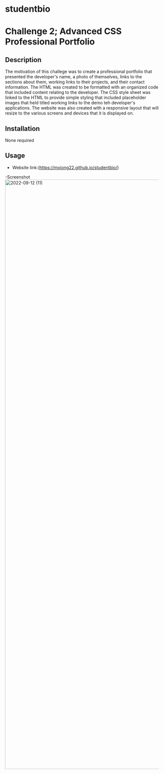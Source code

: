 # studentbio
# Challenge 2; Advanced CSS Professional Portfolio


## Description
The motivation of this challege was to create a professional portfolio that presented the developer's name, a photo of themselves, links to the sections about them, working links to their projects, and their contact information. The HTML was created to be formatted with an organized code that included content relating to the developer. The CSS style sheet was linked to the HTML to provide simple styling that included placeholder images that held titled working links to the demo teh developer's applications. The website was also created with a responsive layout that will resize to the various screens and devices that it is displayed on. 

## Installation 
None required 

## Usage 
- Website link:(https://mxiong22.github.io/studentbio/)

-Screenshot<img width="1928" alt="2022-09-12 (11)" src="https://user-images.githubusercontent.com/107875628/189805763-fdaecdcc-6752-454a-99c5-8c7803c2eef7.png">




